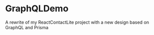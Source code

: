 # GraphQLDemo
A rewrite of my ReactContactLite project with a new design based on GraphQL and Prisma
